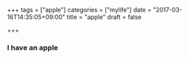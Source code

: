 +++
tags = ["apple"]
categories = ["mylife"]
date = "2017-03-16T14:35:05+09:00"
title = "apple"
draft = false

+++

### I have an apple

